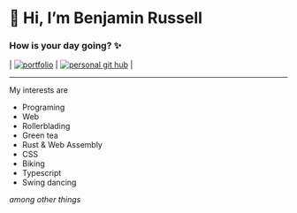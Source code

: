 # 👋 Hi, I’m Benjamin Russell
### How is your day going? ✨
| [![portfolio](https://res.cloudinary.com/dzjvh0z3f/image/upload/v1633451102/github_readme_assets/portfolio_button_ywnrfq.svg)](https://www.portfolio.benjaminrussell.me/) | [![personal git hub](https://res.cloudinary.com/dzjvh0z3f/image/upload/v1633451101/github_readme_assets/personal_button_guikfn.svg)](https://github.com/BenjaminRussell-me) |
*** 
My interests are
- Programing
- Web
- Rollerblading
- Green tea
- Rust & Web Assembly
- CSS
- Biking
- Typescript
- Swing dancing

*among other things*




<!---
br-haa/br-haa is a ✨ special ✨ repository because its `README.md` (this file) appears on your GitHub profile.
You can click the Preview link to take a look at your changes.
--->
